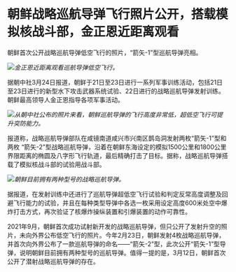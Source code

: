 # 朝鲜战略巡航导弹飞行照片公开，搭载模拟核战斗部，金正恩近距离观看

朝鲜首次公开战略巡航导弹低空飞行的照片，“箭矢-1”型巡航导弹亮相。

![](https://inews.gtimg.com/news_bt/Omm_N8kCa1uwQ0ikZWuM4Q_NM2EZYHbJz4rjx57xfydFEAA/1000)_金正恩近距离观看巡航导弹低空飞行。_

据朝中社3月24日报道，朝鲜于21日至23日进行一系列军事训练活动，包括21日至23日进行的新型水下攻击武器系统试验、22日进行的战略巡航导弹发射训练。朝鲜最高领导人金正恩指导各项军事活动。

![](https://inews.gtimg.com/news_bt/OQJS6nfkWuXz_Ok1ExZpdDbu_Pe4cZrz_HZUn8teOQaQUAA/1000)_从朝中社公布的照片来看，朝鲜巡航导弹的飞行高度非常低，超低空飞行可提升突防能力。_

报道称，战略巡航导弹部队在咸镜南道咸兴市兴南区鹊岛洞发射两枚“箭矢-1”型和两枚
“箭矢-2”型战略巡航导弹，沿着在朝鲜东海设定的模拟1500公里和1800公里界限距离的椭圆及八字形飞行轨道，最后精确打击了目标。据称，战略巡航导弹搭载了模拟核战斗部的试验用战斗部。

![](https://inews.gtimg.com/news_bt/OquOdLI6VvNuBK-MW2SWTQxHIECjr9su_zGlZn8yderoYAA/1000)_朝鲜目前拥有两种型号的战略巡航导弹。_

据报道，在发射训练中还进行了巡航导弹超低空飞行试验和判定反常高度调整及回避飞行能力的试验，并且在每种类型导弹中各选一枚采用设定高度600米处空中爆炸打击方式，再次验证了核爆炸操纵装置和引爆装置的动作可靠性。

2021年9月，朝鲜首次成功试射新开发的战略巡航导弹，但只公开了发射升空的照片，未向外界公布低空飞行的照片。今年2月23日，朝鲜发射4枚战略巡航导弹，并首次向外界公布了一款巡航导弹的命名——“箭矢-2”型，此次公开“箭矢-1”型导弹，说明朝鲜目前拥有两种型号的巡航导弹。值得一提的是，3月12日，朝鲜首次公开了潜射战略巡航导弹的存在。


